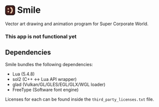 <h1>
  <img src="assets/icons/smile.png" alt="Smile" width="32" style="vertical-align: bottom;">
  Smile
</h1>
Vector art drawing and animation program for Super Corporate World.

### This app is not functional yet

## Dependencies

Smile bundles the following dependencies:
- Lua (5.4.8)
- sol2 (C++ <-> Lua API wrapper)
- glad (Vulkan/GL/GLES/EGL/GLX/WGL loader)
- FreeType (Software font engine)

Licenses for each can be found inside the `third_party_licenses.txt` file.